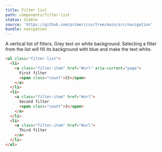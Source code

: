 ```yaml
---
title: Filter list
path: components/filter-list
status: Stable
source: 'https://github.com/primer/css/tree/main/src/navigation'
bundle: navigation
---
```


A vertical list of filters. Grey text on white background. Selecting a filter from the list will fill its background with blue and make the text white.

```html live title="filter-list"
<ul class="filter-list">
  <li>
    <a class="filter-item" href="#url" aria-current="page">
      First filter
      <span class="count">21</span>
    </a>
  </li>
  <li>
    <a class="filter-item" href="#url">
      Second filter
      <span class="count">3</span>
    </a>
  </li>
  <li>
    <a class="filter-item" href="#url">
      Third filter
    </a>
  </li>
</ul>
```
